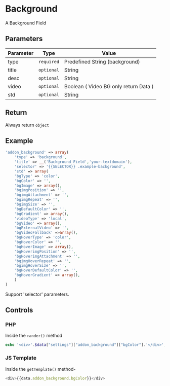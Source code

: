 # Background
A Background Field

## Parameters
Parameter | Type | Value
--- | --- | ---
type | `required` | Predefined String (background)
title | `optional` | String
desc | `optional` | String
video | `optional` | Boolean ( Video BG only return Data )
std | `optional` | String

## Return
Always return `object`

## Example
```php
'addon_background' => array(
    'type' => 'background',
    'title' => __('Background Field','your-textdomain'),
    'selector' => '{{SELECTOR}} .example-background',
    'std' => array(
	'bgType' => 'color',
	'bgColor' => '',
	'bgImage' => array(),
	'bgimgPosition' => '',
	'bgimgAttachment' => '',
	'bgimgRepeat' => '',
	'bgimgSize' => '',
	'bgDefaultColor' => '',
	'bgGradient' => array(),
	'videoType' => 'local',
	'bgVideo' => array(),
	'bgExternalVideo' => '',
	'bgVideoFallback' =>array(),
	'bgHoverType' => 'color',
	'bgHoverColor' => '',
	'bgHoverImage' => array(),
	'bgHoverimgPosition' => '',
	'bgHoverimgAttachment' => '',
	'bgimgHoverRepeat' => '',
	'bgimgHoverSize' => '',
	'bgHoverDefaultColor' => '',
	'bgHoverGradient' => array(),
    )
)
```
Support 'selector' parameters.


## Controls
### PHP
Inside the `rander()` method
```php
echo '<div>'.$data["settings"]["addon_background"]["bgColor"].'</div>';
```

### JS Template
Inside the `getTemplate()` method-
```js
<div>{{data.addon_background.bgColor}}</div>
```
